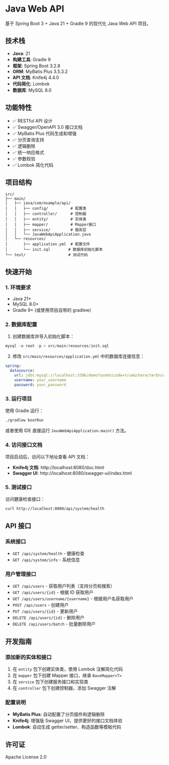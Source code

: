 # Java Web API

基于 Spring Boot 3 + Java 21 + Gradle 9 的现代化 Java Web API 项目。

## 技术栈

- **Java**: 21
- **构建工具**: Gradle 9
- **框架**: Spring Boot 3.2.8
- **ORM**: MyBatis Plus 3.5.3.2
- **API 文档**: Knife4j 4.4.0
- **代码简化**: Lombok
- **数据库**: MySQL 8.0

## 功能特性

- ✅ RESTful API 设计
- ✅ Swagger/OpenAPI 3.0 接口文档
- ✅ MyBatis Plus 代码生成和增强
- ✅ 分页查询支持
- ✅ 逻辑删除
- ✅ 统一响应格式
- ✅ 参数校验
- ✅ Lombok 简化代码

## 项目结构

```
src/
├── main/
│   ├── java/com/example/api/
│   │   ├── config/          # 配置类
│   │   ├── controller/      # 控制器
│   │   ├── entity/          # 实体类
│   │   ├── mapper/          # Mapper接口
│   │   ├── service/         # 服务层
│   │   └── JavaWebApiApplication.java
│   └── resources/
│       ├── application.yml  # 配置文件
│       └── init.sql        # 数据库初始化脚本
└── test/                   # 测试代码
```

## 快速开始

### 1. 环境要求

- Java 21+
- MySQL 8.0+
- Gradle 9+ (或使用项目自带的 gradlew)

### 2. 数据库配置

1. 创建数据库并导入初始化脚本：

```sql
mysql -u root -p < src/main/resources/init.sql
```

2. 修改 `src/main/resources/application.yml` 中的数据库连接信息：

```yaml
spring:
  datasource:
    url: jdbc:mysql://localhost:3306/demo?useUnicode=true&characterEncoding=utf8&useSSL=false&serverTimezone=GMT%2B8
    username: your_username
    password: your_password
```

### 3. 运行项目

使用 Gradle 运行：

```bash
./gradlew bootRun
```

或者使用 IDE 直接运行 `JavaWebApiApplication.main()` 方法。

### 4. 访问接口文档

项目启动后，访问以下地址查看 API 文档：

- **Knife4j 文档**: http://localhost:8080/doc.html
- **Swagger UI**: http://localhost:8080/swagger-ui/index.html

### 5. 测试接口

访问健康检查接口：

```bash
curl http://localhost:8080/api/system/health
```

## API 接口

### 系统接口

- `GET /api/system/health` - 健康检查
- `GET /api/system/info` - 系统信息

### 用户管理接口

- `GET /api/users` - 获取用户列表（支持分页和搜索）
- `GET /api/users/{id}` - 根据 ID 获取用户
- `GET /api/users/username/{username}` - 根据用户名获取用户
- `POST /api/users` - 创建用户
- `PUT /api/users/{id}` - 更新用户
- `DELETE /api/users/{id}` - 删除用户
- `DELETE /api/users/batch` - 批量删除用户

## 开发指南

### 添加新的实体和接口

1. 在 `entity` 包下创建实体类，使用 Lombok 注解简化代码
2. 在 `mapper` 包下创建 Mapper 接口，继承 `BaseMapper<T>`
3. 在 `service` 包下创建服务接口和实现类
4. 在 `controller` 包下创建控制器，添加 Swagger 注解

### 配置说明

- **MyBatis Plus**: 自动配置了分页插件和逻辑删除
- **Knife4j**: 增强版 Swagger UI，提供更好的接口文档体验
- **Lombok**: 自动生成 getter/setter、构造函数等模板代码

## 许可证

Apache License 2.0
